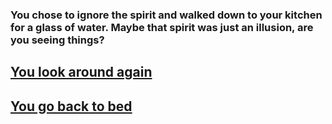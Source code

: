 ### **You chose to ignore the spirit and walked down to your kitchen for a glass of water. Maybe that spirit was just an illusion, are you seeing things?**  

## [You look around again](../situations-md/look-around.md)
## [You go back to bed](../situations-md/END-next-morning.md)

